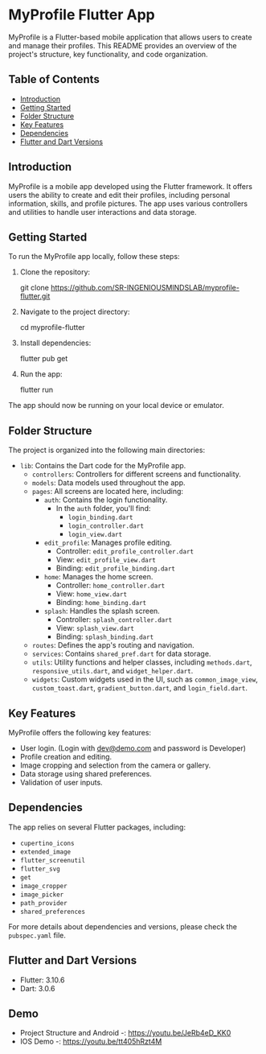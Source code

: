 MyProfile Flutter App
=====================

MyProfile is a Flutter-based mobile application that allows users to create and manage their profiles. This README provides an overview of the project's structure, key functionality, and code organization.

Table of Contents
-----------------

* [Introduction](#introduction)
* [Getting Started](#getting-started)
* [Folder Structure](#folder-structure)
* [Key Features](#key-features)
* [Dependencies](#dependencies)
* [Flutter and Dart Versions](#flutter-and-dart-versions)

Introduction
------------

MyProfile is a mobile app developed using the Flutter framework. It offers users the ability to create and edit their profiles, including personal information, skills, and profile pictures. The app uses various controllers and utilities to handle user interactions and data storage.

Getting Started
---------------

To run the MyProfile app locally, follow these steps:

1. Clone the repository:

   git clone https://github.com/SR-INGENIOUSMINDSLAB/myprofile-flutter.git
2. Navigate to the project directory:

   cd myprofile-flutter
3. Install dependencies:

   flutter pub get
4. Run the app:

   flutter run

The app should now be running on your local device or emulator.

Folder Structure
----------------

The project is organized into the following main directories:

* `lib`: Contains the Dart code for the MyProfile app.
  * `controllers`: Controllers for different screens and functionality.
  * `models`: Data models used throughout the app.
  * `pages`: All screens are located here, including:
    * `auth`: Contains the login functionality.
      * In the `auth` folder, you'll find:
        * `login_binding.dart`
        * `login_controller.dart`
        * `login_view.dart`
    * `edit_profile`: Manages profile editing.
      * Controller: `edit_profile_controller.dart`
      * View: `edit_profile_view.dart`
      * Binding: `edit_profile_binding.dart`
    * `home`: Manages the home screen.
      * Controller: `home_controller.dart`
      * View: `home_view.dart`
      * Binding: `home_binding.dart`
    * `splash`: Handles the splash screen.
      * Controller: `splash_controller.dart`
      * View: `splash_view.dart`
      * Binding: `splash_binding.dart`
  * `routes`: Defines the app's routing and navigation.
  * `services`: Contains `shared_pref.dart` for data storage.
  * `utils`: Utility functions and helper classes, including `methods.dart`, `responsive_utils.dart`, and `widget_helper.dart`.
  * `widgets`: Custom widgets used in the UI, such as `common_image_view`, `custom_toast.dart`, `gradient_button.dart`, and `login_field.dart`.

Key Features
------------

MyProfile offers the following key features:

* User login. (Login with dev@demo.com and password is Developer)
* Profile creation and editing.
* Image cropping and selection from the camera or gallery.
* Data storage using shared preferences.
* Validation of user inputs.

Dependencies
------------

The app relies on several Flutter packages, including:

* `cupertino_icons`
* `extended_image`
* `flutter_screenutil`
* `flutter_svg`
* `get`
* `image_cropper`
* `image_picker`
* `path_provider`
* `shared_preferences`

For more details about dependencies and versions, please check the `pubspec.yaml` file.

Flutter and Dart Versions
-------------------------

* Flutter: 3.10.6
* Dart: 3.0.6

Demo
----

* Project Structure and Android -: https://youtu.be/JeRb4eD_KK0
* IOS Demo -: https://youtu.be/tt405hRzt4M
